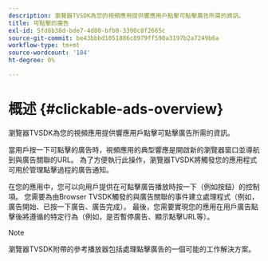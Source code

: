```yaml
---
description: 瀏覽器TVSDK為您的視頻應用提供響應用戶點擊可點擊廣告所需的資訊。
title: 可點擊的廣告
exl-id: 5fd8b38d-bde7-4d80-bfb0-3390c8f2665c
source-git-commit: be43bbbd1051886c8979ff590a3197b2a7249b6a
workflow-type: tm+mt
source-wordcount: '184'
ht-degree: 0%

---
```


# 概述 {#clickable-ads-overview}

瀏覽器TVSDK為您的視頻應用提供響應用戶點擊可點擊廣告所需的資訊。

當用戶按一下可點擊的廣告時，視頻應用的典型響應是開啟新的瀏覽器窗口並導航到與廣告關聯的URL。 為了方便執行此操作，瀏覽器TVSDK將觸發您的應用程式可用於管理點擊過程的廣告通知。

在您的應用中，您可以向用戶提供在可點擊廣告播放時按一下（例如按鈕）的控制項。 您需要為由Browser TVSDK觸發的與廣告關聯的事件建立處理程式（例如，廣告開始、已按一下廣告、廣告完成）。 最後，您需要實現您的應用在用戶廣告點擊後將遵循的特定行為（例如，是否暫停廣告、顯示點擊URL等）。

>[!NOTE]
>
>瀏覽器TVSDK附帶的參考播放器包括處理點擊廣告的一個可能的工作解決方案。
